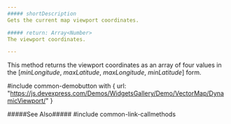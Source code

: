 ```yaml
---
##### shortDescription
Gets the current map viewport coordinates.

##### return: Array<Number>
The viewport coordinates.

---
```

This method returns the viewport coordinates as an array of four values in the [*minLongitude*, *maxLatitude*, *maxLongitude*, *minLatitude*] form.

#include common-demobutton with {
    url: "https://js.devexpress.com/Demos/WidgetsGallery/Demo/VectorMap/DynamicViewport/"
}

#####See Also#####
#include common-link-callmethods